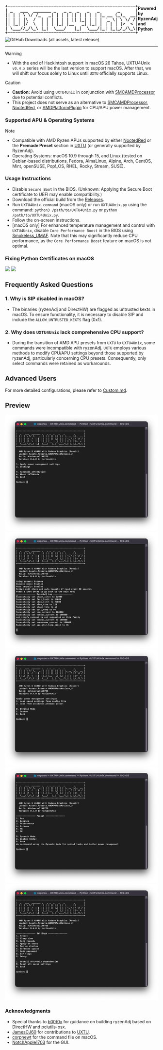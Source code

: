 <picture><img align="left" src="Img/logo.png"/></picture>
<h4>Powered by RyzenAdj and Python</h4>

![GitHub Downloads (all assets, latest release)](https://img.shields.io/github/downloads/HorizonUnix/UXTU4Unix/total)

---
> [!WARNING]
> - With the end of Hackintosh support in macOS 26 Tahoe, UXTU4Unix `v0.4.x` series will be the last version to support macOS. After that, we will shift our focus solely to Linux until `UXTU` officially supports Linux.

> [!CAUTION]
> - **Caution:** Avoid using `UXTU4Unix` in conjunction with [SMCAMDProcessor](https://github.com/trulyspinach/SMCAMDProcessor) due to potential conflicts.
> - This project does not serve as an alternative to [SMCAMDProcessor](https://github.com/trulyspinach/SMCAMDProcessor), [NootedRed](https://github.com/ChefKissInc/NootedRed), or [AMDPlatformPlugin](https://github.com/ChefKissInc/AMDPlatformPlugin/) for CPU/APU power management.

### Supported APU & Operating Systems

> [!NOTE]
> - Compatible with AMD Ryzen APUs supported by either [NootedRed](https://github.com/ChefKissInc/NootedRed) or the **Premade Preset** section in [UXTU](https://github.com/JamesCJ60/Universal-x86-Tuning-Utility) (or generally supported by RyzenAdj).
> - Operating Systems: macOS 10.9 through 15, and Linux (tested on Debian-based distributions, Fedora, AlmaLinux, Alpine, Arch, CentOS, Mint, openSUSE, Pop!_OS, RHEL, Rocky, Stream, SUSE).

### Usage Instructions

- Disable `Secure Boot` in the BIOS. (Unknown: Applying the Secure Boot certificate to UEFI may enable compatibility.)
- Download the official build from the [Releases](https://github.com/AppleOSX/UXTU4Unix/releases).
- Run `UXTU4Unix.command` (macOS only) or run `UXTU4Unix.py` using the command: `python3 /path/to/UXTU4Unix.py` or `python /path/to/UXTU4Unix.py`.
- Follow the on-screen instructions.
- [macOS only] For enhanced temperature management and control with `UXTU4Unix`, disable `Core Performance Boost` in the BIOS using [Smokeless_UMAF](https://github.com/DavidS95/Smokeless_UMAF). Note that this may significantly reduce CPU performance, as the `Core Performance Boost` feature on macOS is not optimal.

### Fixing Python Certificates on macOS

<p align="left">
  <img src="/Img/cert1.png">
  <img src="/Img/cert2.png">
</p>

## Frequently Asked Questions

### 1. Why is SIP disabled in macOS?
- The binaries (ryzenAdj and DirectHW) are flagged as untrusted kexts in macOS. To ensure functionality, it is necessary to disable SIP and include the `ALLOW_UNTRUSTED_KEXTS` flag (0x1).

### 2. Why does `UXTU4Unix` lack comprehensive CPU support?
- During the transition of AMD APU presets from `UXTU` to `UXTU4Unix`, some commands were incompatible with ryzenAdj. `UXTU` employs various methods to modify CPU/APU settings beyond those supported by ryzenAdj, particularly concerning CPU presets. Consequently, only select commands were retained as workarounds.

## Advanced Users
For more detailed configurations, please refer to [Custom.md](Custom.md).

## Preview

<p align="left">
  <img src="/Img/main_menu.png">
  <img src="/Img/apply_preset.png">
  <img src="/Img/preset.png">
  <img src="/Img/preset_setting.png">
  <img src="/Img/settings.png">
</p>

### Acknowledgments
- Special thanks to [b00t0x](https://github.com/b00t0x) for guidance on building ryzenAdj based on DirectHW and pciutils-osx.
- [JamesCJ60](https://github.com/JamesCJ60) for contributions to [UXTU](https://github.com/JamesCJ60/Universal-x86-Tuning-Utility).
- [corpnewt](https://github.com/corpnewt) for the command file on macOS.
- [NotchApple1703](https://github.com/NotchApple1703) for the GUI.
